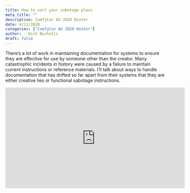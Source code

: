 ```yaml
---
title: How to sort your sabotage plans
meta_title: ""
description: ComfyCon AU 2020 Winter
date: 4/11/2020
categories: ["ComfyCon AU 2020 Winter"]
author: - Kirk Nicholls
draft: false
---
```

There’s a lot of work in maintaining documentation for systems to ensure they are effective for use by someone other than the creator. Many catastrophic incidents in history were caused by a failure to maintain current instructions or reference materials. I’ll talk about ways to handle documentation that has drifted so far apart from their systems that they are either creative lies or functional sabotage instructions.

<iframe width="560" height="315" src="https://www.youtube.com/embed/GXPPw7NH_a0?si=3itKGQVSKo68ySom" title="YouTube video player" frameborder="0" allow="accelerometer; autoplay; clipboard-write; encrypted-media; gyroscope; picture-in-picture; web-share" allowfullscreen></iframe>